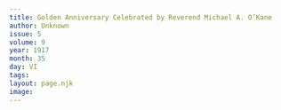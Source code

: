 ```yaml
---
title: Golden Anniversary Celebrated by Reverend Michael A. O’Kane
author: Unknown
issue: 5
volume: 9
year: 1917
month: 35
day: VI
tags:
layout: page.njk
image:
---
```



